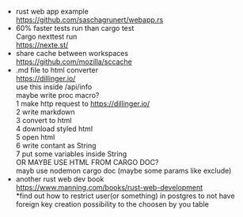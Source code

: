 * rust web app example <br/>
https://github.com/saschagrunert/webapp.rs <br/>
* 60% faster tests run than cargo test <br/>
Cargo nexttest run <br/>
https://nexte.st/ <br/>
* share cache between workspaces <br/>
https://github.com/mozilla/sccache <br/>
* .md file to html converter <br/>
https://dillinger.io/ <br/>
use this inside /api/info <br/>
maybe write proc macro? <br/>
1 make http request to https://dillinger.io/ <br/>
2 write markdown <br/>
3 convert to html <br/>
4 download styled html <br/>
5 open html <br/>
6 write contant as String <br/>
7 put some variables inside String <br/>
OR MAYBE USE HTML FROM CARGO DOC? <br/>
mayb use nodemon cargo doc (maybe some params like exclude) <br/>
* another rust web dev book <br/>
https://www.manning.com/books/rust-web-development <br/>
*find out how to restrict user(or something) in postgres to not have foreign key creation possibility to the choosen by you table
